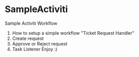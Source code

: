 # SampleActiviti
Sample Activiti Workflow
1. How to setup a simple workflow "Ticket Request Handler"
2. Create request
3. Approve or Reject request
4. Task Listener
Enjoy :)
